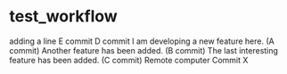 # test_workflow
adding a line
E commit
D commit
I am developing a new feature here. (A commit)
Another feature has been added. (B commit)
The last interesting feature has been added. (C commit)
Remote computer
Commit X
